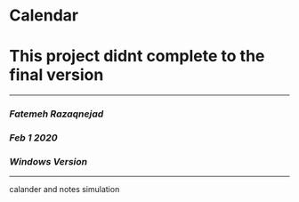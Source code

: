 # Calendar

# This project didnt complete to the final version
 --------
 
### *Fatemeh Razaqnejad*
### *Feb 1 2020*
### *Windows Version*

 ---------
calander and notes simulation
